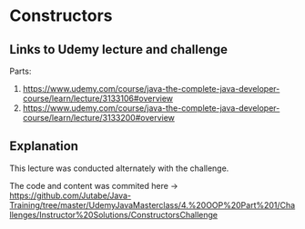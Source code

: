# Constructors

## Links to Udemy lecture and challenge

Parts:
1. https://www.udemy.com/course/java-the-complete-java-developer-course/learn/lecture/3133106#overview
2. https://www.udemy.com/course/java-the-complete-java-developer-course/learn/lecture/3133200#overview

## Explanation

This lecture was conducted alternately with the challenge.

The code and content was commited here -> https://github.com/Jutabe/Java-Training/tree/master/UdemyJavaMasterclass/4.%20OOP%20Part%201/Challenges/Instructor%20Solutions/ConstructorsChallenge